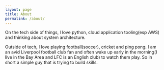 ```yaml
---
layout: page
title: About
permalink: /about/
---
```



On the tech side of things, I love python, cloud application tooling(esp AWS) and thinking about system architecture.

Outside of tech, I love playing football(soccer), cricket and ping pong. I am an avid Liverpool football club fan and often wake up early in the morning(I live in the Bay Area and LFC is an English club) to watch them play.
So in short a simple guy that is trying to build skills.
